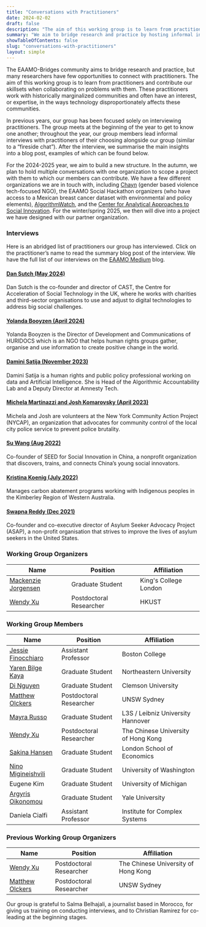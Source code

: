 ```yaml
---
title: "Conversations with Practitioners"
date: 2024-02-02
draft: false
description: "The aim of this working group is to learn from practitioners. We want to know their story, understand their main challenges, and discover if tools from mechanism design apply to their domain."
summary: "We aim to bridge research and practice by hosting informal interviews with practitioners who work with disadvantaged and underserved communities."
showTableOfContents: false
slug: "conversations-with-practitioners"
layout: simple
---
```


The EAAMO-Bridges community aims to bridge research and practice, but many researchers have few opportunities to connect with practitioners. The aim of this working group is to learn from practitioners and contribute our skillsets when collaborating on problems with them. These practitioners work with historically marginalized communities and often have an interest, or expertise, in the ways technology disproportionately affects these communities. 

In previous years, our group has been focused solely on interviewing practitioners. The group meets at the beginning of the year to get to know one another; throughout the year, our group members lead informal interviews with practitioners of their choosing alongside our group (similar to a “fireside chat”). After the interview, we summarise the main insights into a blog post, examples of which can be found below.

For the 2024-2025 year, we aim to build a new structure. In the autumn, we plan to hold multiple conversations with one organization to scope a project with them to which our members can contribute. We have a few different organizations we are in touch with, including [Chayn](https://www.chayn.co/) (gender based violence tech-focused NGO), the EAAMO Social Hackathon organizers (who have access to a Mexican breast cancer dataset with environmental and policy elements), [AlgorithmWatch](https://algorithmwatch.org/en/), and the [Center for Analytical Approaches to Social Innovation](https://www.caasi.pitt.edu/). For the winter/spring 2025, we then will dive into a project we have designed with our partner organization. 

### Interviews

Here is an abridged list of practitioners our group has interviewed. Click on the practitioner’s name to read the summary blog post of the interview. We have the full list of our interviews on the [EAAMO Medium](https://eaamo.medium.com/) blog.

#### [Dan Sutch (May 2024)](https://medium.com/eaamo/interview-with-dan-sutch-2735e11048a2)

Dan Sutch is the co-founder and director of CAST, the Centre for Acceleration of Social Technology in the UK, where he works with charities and third-sector organisations to use and adjust to digital technologies to address big social challenges.

#### [Yolanda Booyzen (April 2024)](https://medium.com/eaamo/interview-with-yolanda-booyzen-a064ea8b9653)

Yolanda Booyzen is the Director of Development and Communications of HURIDOCS which is an NGO that helps human rights groups gather, organise and use information to create positive change in the world.

#### [Damini Satija (November 2023)](https://medium.com/eaamo/interview-with-damini-satija-ebdee94316ae)

Damini Satija is a human rights and public policy professional working on data and Artificial Intelligence. She is Head of the Algorithmic Accountability Lab and a Deputy Director at Amnesty Tech.

#### [Michela Martinazzi and Josh Komarovsky (April 2023)](https://medium.com/eaamo/interview-with-michela-martinazzi-and-josh-komarovsky-a50954cf96c1)

Michela and Josh are volunteers at the New York Community Action Project (NYCAP), an organization that advocates for community control of the local city police service to prevent police brutality.

#### [Su Wang (Aug 2022)](https://md4sg.medium.com/interview-with-su-wang-72d57e67ddef)

Co-founder of SEED for Social Innovation in China, a nonprofit organization that discovers, trains, and connects China’s young social innovators.

#### [Kristina Koenig (July 2022)](https://medium.com/md4sg/fighting-fire-with-fire-a-conversation-with-kristina-koenig-bac0788f9496)

Manages carbon abatement programs working with Indigenous peoples in the Kimberley Region of Western Australia.

#### [Swapna Reddy (Dec 2021)](https://md4sg.medium.com/interview-with-swapna-reddy-8d0d4cc39483)

Co-founder and co-executive director of Asylum Seeker Advocacy Project (ASAP), a non-profit organisation that strives to improve the lives of asylum seekers in the United States.

### Working Group Organizers
|        Name         |     Position        |               Affiliation                   |
|-----------------|-------------|----------------------------------|
[Mackenzie Jorgensen](https://mjorgen1.github.io/) | Graduate Student | King's College London
[Wendy Xu](https://xunwendyxu.wixsite.com/website) | Postdoctoral Researcher | HKUST

### Working Group Members
|        Name         |     Position        |               Affiliation                   |
|-----------------|-------------|----------------------------------|
[Jessie Finocchiaro](https://jfinocchiaro.github.io/) | Assistant Professor | Boston College
[Yaren Bilge Kaya](https://yarenbilgekaya.wixsite.com/yarenbilgekaya/publications) | Graduate Student | Northeastern University
[Di Nguyen](https://www.linkedin.com/in/di-h-nguyen-45b49929/) | Graduate Student | Clemson University
[Matthew Olckers](https://www.matthewolckers.com/) | Postdoctoral Researcher | UNSW Sydney
[Mayra Russo](https://orcid.org/0000-0001-7080-6331) | Graduate Student | L3S / Leibniz University Hannover
[Wendy Xu](https://www.linkedin.com/in/wendy-xu-884b342a/) | Postdoctoral Researcher | The Chinese University of Hong Kong
[Sakina Hansen](https://www.linkedin.com/in/sakinahansen/) | Graduate Student | London School of Economics
[Nino Migineishvili](https://niniko1997.github.io/) | Graduate Student | University of Washington
Eugene Kim | Graduate Student | University of Michigan
[Argyris Oikonomou](https://aroikonomou.github.io/) | Graduate Student | Yale University
Daniela Cialfi | Assistant Professor | Institute for Complex Systems

### Previous Working Group Organizers
|        Name         |     Position        |               Affiliation                   |
|-----------------|-------------|----------------------------------|
[Wendy Xu](https://www.linkedin.com/in/wendy-xu-884b342a/) | Postdoctoral Researcher | The Chinese University of Hong Kong
[Matthew Olckers](https://www.matthewolckers.com/) | Postdoctoral Researcher | UNSW Sydney

Our group is grateful to Salma Belhajali, a journalist based in Morocco, for giving us training on conducting interviews, and to Christian Ramirez for co-leading at the beginning stages.